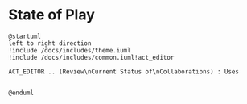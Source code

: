 # State of Play


```plantuml format="svg" classes="uml myDiagram"
@startuml
left to right direction
!include /docs/includes/theme.iuml
!include /docs/includes/common.iuml!act_editor

ACT_EDITOR .. (Review\nCurrent Status of\nCollaborations) : Uses


@enduml

```